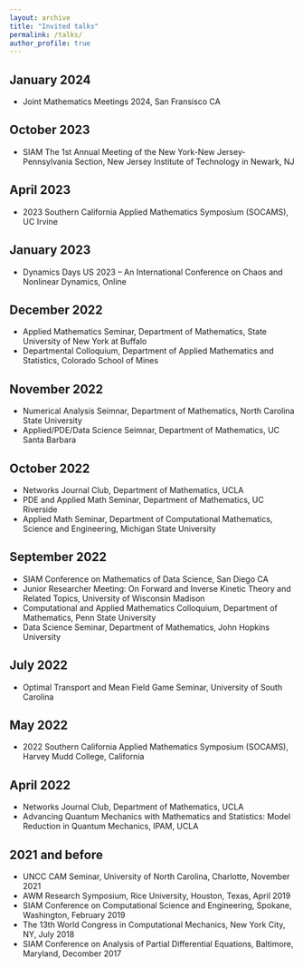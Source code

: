 ```yaml
---
layout: archive
title: "Invited talks"
permalink: /talks/
author_profile: true
---
```



<!-- {% if site.talkmap_link == true %}

<p style="text-decoration:underline;"><a href="/talkmap.html">See a map of all the places I've given a talk!</a></p>

{% endif %}

{% for post in site.talks reversed %}
  {% include archive-single-talk.html %}
{% endfor %}
 -->

January 2024
--
* Joint Mathematics Meetings 2024, San Fransisco CA

October 2023
--
* SIAM The 1st Annual Meeting of the New York-New Jersey-Pennsylvania Section, New Jersey Institute of Technology in Newark, NJ

April 2023
--
* 2023 Southern California Applied Mathematics Symposium (SOCAMS), UC Irvine

January 2023
--
* Dynamics Days US 2023 – An International Conference on Chaos and Nonlinear Dynamics, Online
  
December 2022
--
* Applied Mathematics Seminar, Department of Mathematics, State University of New York at Buffalo
* Departmental Colloquium, Department of Applied Mathematics and Statistics, Colorado School of Mines

November 2022
--
* Numerical Analysis Seimnar, Department of Mathematics, North Carolina State University
* Applied/PDE/Data Science Seimnar, Department of Mathematics, UC Santa Barbara

October 2022
--
* Networks Journal Club, Department of Mathematics, UCLA
* PDE and Applied Math Seminar, Department of Mathematics, UC Riverside
* Applied Math Seminar, Department of Computational Mathematics, Science and Engineering, Michigan State University

September 2022
--
* SIAM Conference on Mathematics of Data Science, San Diego CA
* Junior Researcher Meeting: On Forward and Inverse Kinetic Theory and Related Topics, University of Wisconsin Madison
* Computational and Applied Mathematics Colloquium, Department of Mathematics, Penn State University
* Data Science Seminar, Department of Mathematics, John Hopkins University
  
July 2022
--
* Optimal Transport and Mean Field Game Seminar, University of South Carolina

May 2022
--
* 2022 Southern California Applied Mathematics Symposium (SOCAMS), Harvey Mudd College, California

April 2022
--
* Networks Journal Club, Department of Mathematics, UCLA
* Advancing Quantum Mechanics with Mathematics and Statistics: Model Reduction in Quantum Mechanics, IPAM, UCLA

2021 and before
--
* UNCC CAM Seminar, University of North Carolina, Charlotte, November 2021
* AWM Research Symposium, Rice University, Houston, Texas, April 2019
* SIAM Conference on Computational Science and Engineering, Spokane, Washington, February 2019
* The 13th World Congress in Computational Mechanics, New York City, NY, July 2018 
* SIAM Conference on Analysis of Partial Differential Equations, Baltimore, Maryland, Decomber 2017
